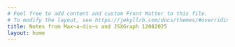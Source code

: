 ```yaml
---
# Feel free to add content and custom Front Matter to this file.
# To modify the layout, see https://jekyllrb.com/docs/themes/#overriding-theme-defaults
title: Notes from Max~a-dis~s and JSXGraph 12082025
layout: home
---
```

